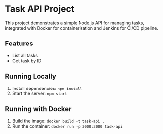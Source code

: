 # Task API Project

This project demonstrates a simple Node.js API for managing tasks, integrated with Docker for containerization and Jenkins for CI/CD pipeline.

## Features

- List all tasks  
- Get task by ID

## Running Locally

1. Install dependencies: `npm install`  
2. Start the server: `npm start`

## Running with Docker

1. Build the image: `docker build -t task-api .`  
2. Run the container: `docker run -p 3000:3000 task-api`

